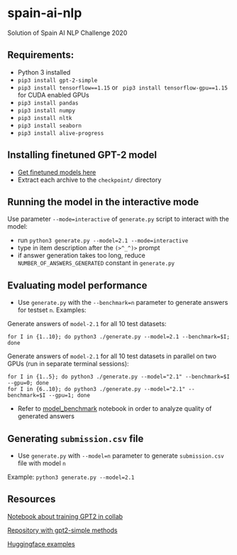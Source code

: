 # spain-ai-nlp
Solution of Spain AI NLP Challenge 2020

## Requirements:

* Python 3 installed
* `pip3 install gpt-2-simple`
* `pip3 install tensorflow==1.15` or ` pip3 install tensorflow-gpu==1.15` for CUDA enabled GPUs
* `pip3 install pandas`
* `pip3 install numpy`
* `pip3 install nltk`
* `pip3 install seaborn`
* `pip3 install alive-progress`

## Installing finetuned GPT-2 model
* [Get finetuned models here](https://drive.google.com/drive/folders/1AYZdN7lrQj6zFdVpFtaX3afVzZ9Iw7Fz?usp=sharing)
* Extract each archive to the `checkpoint/` directory

## Running the model in the interactive mode
Use parameter `--mode=interactive` of `generate.py` script to interact with the model:
* run `python3 generate.py --model=2.1 --mode=interactive`
* type in item description after the `(>^_^)>` prompt
* if answer generation takes too long, reduce `NUMBER_OF_ANSWERS_GENERATED` constant in `generate.py`

## Evaluating model performance

* Use `generate.py` with the `--benchmark=n` parameter to generate answers for testset `n`. Examples:

Generate answers of `model-2.1` for all 10 test datasets:
```
for I in {1..10}; do python3 ./generate.py --model=2.1 --benchmark=$I; done
```
Generate answers of `model-2.1` for all 10 test datasets in parallel on two GPUs (run in separate terminal sessions):
```
for I in {1..5}; do python3 ./generate.py --model="2.1" --benchmark=$I --gpu=0; done
for I in {6..10}; do python3 ./generate.py --model="2.1" --benchmark=$I --gpu=1; done
```
* Refer to [model_benchmark](https://github.com/LukeKeywalker/spain-ai-nlp/blob/main/model_benchmark.ipynb) notebook in order to analyze quality of generated answers

## Generating `submission.csv` file

* Use `generate.py` with `--model=n` parameter to generate `submission.csv` file with model `n`

Example: `python3 generate.py --model=2.1`

## Resources
[Notebook about training GPT2 in collab](https://colab.research.google.com/drive/1VLG8e7YSEwypxU-noRNhsv5dW4NfTGce#scrollTo=LdpZQXknFNY3)

[Repository with gpt2-simple methods](https://github.com/minimaxir/gpt-2-simple/blob/master/gpt_2_simple/gpt_2.py)

[Huggingface examples](https://huggingface.co/transformers/examples.html#causal-lm-fine-tuning-on-gpt-gpt-2-masked-lm-fine-tuning-on-bert-roberta)

